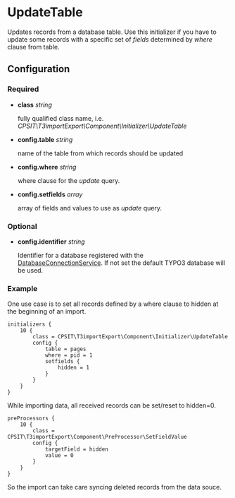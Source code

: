 UpdateTable
===============

Updates records from a database table. 
Use this initializer if you have to update some records with a specific set of *fields* determined by *where* clause from table.


## Configuration

### Required

* **class** *string*

    fully qualified class name, i.e. *CPSIT\T3importExport\Component\Initializer\UpdateTable*

* **config.table** *string*

	name of the table from which records should be updated

* **config.where** *string* 

	where clause for the *update* query.

* **config.setfields** *array* 

	array of fields and values to use as *update* query.


### Optional

* **config.identifier** *string* 

    Identifier for a database registered with the [DatabaseConnectionService](../../Service/DATABASE_CONNECTION_SERVICE.md). 
    If not set the default TYPO3 database will be used.


### Example

One use case is to set all records defined by a where clause to hidden at the beginning of an import.

```
initializers {
	10 {
		class = CPSIT\T3importExport\Component\Initializer\UpdateTable
		config {
			table = pages
			where = pid = 1
			setfields {
				hidden = 1
			}
		}
	}
}
```

While importing data, all received records can be set/reset to hidden=0.

```
preProcessors {
	10 {
	    class = CPSIT\T3importExport\Component\PreProcessor\SetFieldValue
	    config {
	        targetField = hidden
	        value = 0
	    }
	}
}
```

So the import can take care syncing deleted records from the data souce.